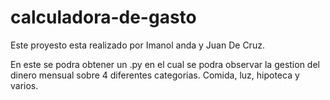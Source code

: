 # calculadora-de-gasto

Este proyesto esta realizado por Imanol anda y Juan De Cruz.

En este se podra obtener un .py en el cual se podra observar la gestion del dinero mensual sobre 4 diferentes categorias. Comida, luz, hipoteca y varios.
